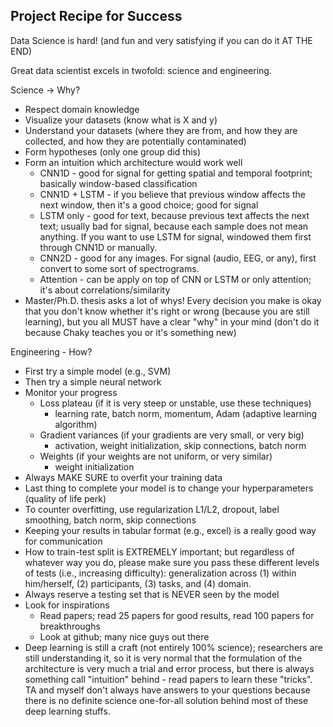 ## Project Recipe for Success

Data Science is hard! (and fun and very satisfying if you can do it AT THE END)

Great data scientist excels in twofold: science and engineering.

Science -> Why?
- Respect domain knowledge
- Visualize your datasets (know what is X and y)
- Understand your datasets (where they are from, and how they are collected, and how they are potentially contaminated)
- Form hypotheses (only one group did this)
- Form an intuition which architecture would work well
  - CNN1D - good for signal for getting spatial and temporal footprint; basically window-based classification
  - CNN1D + LSTM - if you believe that previous window affects the next window, then it's a good choice; good for signal
  - LSTM only - good for text, because previous text affects the next text; usually bad for signal, because each sample does not mean anything.  If you want to use LSTM for signal, windowed them first through CNN1D or manually.
  - CNN2D - good for any images. For signal (audio, EEG, or any), first convert to some sort of spectrograms.
  - Attention - can be apply on top of CNN or LSTM or only attention; it's about correlations/similarity
- Master/Ph.D. thesis asks a lot of whys!  Every decision you make is okay that you don't know whether it's right or wrong (because you are still learning), but you all MUST have a clear "why" in your mind (don't do it because Chaky teaches you or it's something new)

Engineering - How?
- First try a simple model (e.g., SVM)
- Then try a simple neural network
- Monitor your progress
  - Loss plateau (if it is very steep or unstable, use these techniques)
    - learning rate, batch norm, momentum, Adam (adaptive learning algorithm)
  - Gradient variances (if your gradients are very small, or very big)
    - activation, weight initialization, skip connections, batch norm
  - Weights (if your weights are not uniform, or very similar)
    - weight initialization 
- Always MAKE SURE to overfit your training data
- Last thing to complete your model is to change your hyperparameters (quality of life perk)
- To counter overfitting, use regularization L1/L2, dropout, label smoothing, batch norm, skip connections     
- Keeping your results in tabular format (e.g., excel) is a really good way for communication
- How to train-test split is EXTREMELY important; but regardless of whatever way you do, please make sure you pass these different levels of tests (i.e., increasing difficulty): generalization across (1) within him/herself, (2) participants, (3) tasks, and (4) domain.
- Always reserve a testing set that is NEVER seen by the model
- Look for inspirations
  - Read papers; read 25 papers for good results, read 100 papers for breakthroughs
  - Look at github; many nice guys out there
- Deep learning is still a craft (not entirely 100% science); researchers are still understanding it, so it is very normal that the formulation of the architecture is very much a trial and error process, but there is always something call "intuition" behind - read papers to learn these "tricks".  TA and myself don't always have answers to your questions because there is no definite science one-for-all solution behind most of these deep learning stuffs.
